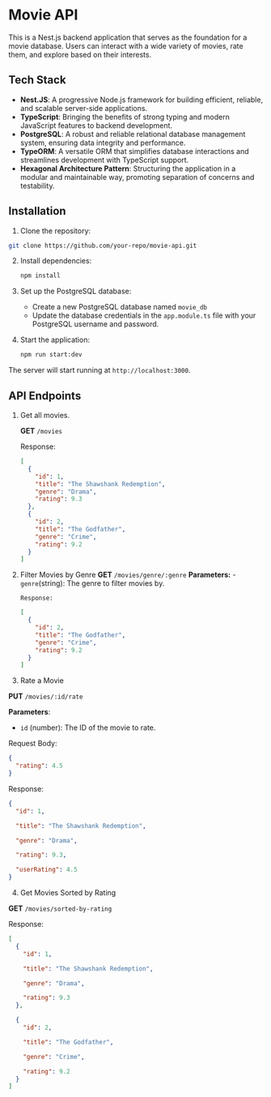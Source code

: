 # Movie API

This is a Nest.js backend application that serves as the foundation for a movie database. Users can interact with a wide variety of movies, rate them, and explore based on their interests.

## Tech Stack

- **Nest.JS**: A progressive Node.js framework for building efficient, reliable, and scalable server-side applications.
- **TypeScript**: Bringing the benefits of strong typing and modern JavaScript features to backend development.
- **PostgreSQL**: A robust and reliable relational database management system, ensuring data integrity and performance.
- **TypeORM**: A versatile ORM that simplifies database interactions and streamlines development with TypeScript support.
- **Hexagonal Architecture Pattern**: Structuring the application in a modular and maintainable way, promoting separation of concerns and testability.

## Installation

1. Clone the repository:

```bash
git clone https://github.com/your-repo/movie-api.git
```

2. Install dependencies:
   ```bash
   npm install
   ```
3. Set up the PostgreSQL database:

   - Create a new PostgreSQL database named `movie_db`
   - Update the database credentials in the `app.module.ts` file with your PostgreSQL username and password.

4. Start the application:
   ```bash
   npm run start:dev
   ```

The server will start running at `http://localhost:3000`.

## API Endpoints

1.  Get all movies.
   
    **GET** `/movies`

    Response:

    ```json
    [
      {
        "id": 1,
        "title": "The Shawshank Redemption",
        "genre": "Drama",
        "rating": 9.3
      },
      {
        "id": 2,
        "title": "The Godfather",
        "genre": "Crime",
        "rating": 9.2
      }
    ]
    ```

3.  Filter Movies by Genre
    **GET** `/movies/genre/:genre`
    **Parameters:** - `genre`(string): The genre to filter movies by.

        Response:

    ```json
    [
      {
        "id": 2,
        "title": "The Godfather",
        "genre": "Crime",
        "rating": 9.2
      }
    ]
    ```

4.  Rate a Movie

**PUT** `/movies/:id/rate`

**Parameters**:

- `id` (number): The ID of the movie to rate.

Request Body:

```json
{
  "rating": 4.5
}
```

Response:

```json
{
  "id": 1,

  "title": "The Shawshank Redemption",

  "genre": "Drama",

  "rating": 9.3,

  "userRating": 4.5
}
```

4. Get Movies Sorted by Rating

**GET** `/movies/sorted-by-rating`

Response:

```json
[
  {
    "id": 1,

    "title": "The Shawshank Redemption",

    "genre": "Drama",

    "rating": 9.3
  },

  {
    "id": 2,

    "title": "The Godfather",

    "genre": "Crime",

    "rating": 9.2
  }
]
